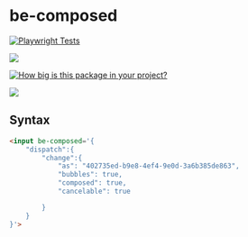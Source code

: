 # be-composed

[![Playwright Tests](https://github.com/bahrus/be-composed/actions/workflows/CI.yml/badge.svg)](https://github.com/bahrus/be-composed/actions/workflows/CI.yml)

<a href="https://nodei.co/npm/be-composed/"><img src="https://nodei.co/npm/be-composed.png"></a>

[![How big is this package in your project?](https://img.shields.io/bundlephobia/minzip/be-composed?style=for-the-badge)](https://bundlephobia.com/result?p=be-composed)

<img src="http://img.badgesize.io/https://cdn.jsdelivr.net/npm/be-composed?compression=gzip">

## Syntax

```html
<input be-composed='{
    "dispatch":{
        "change":{
            "as": "402735ed-b9e8-4ef4-9e0d-3a6b385de863",
            "bubbles": true,
            "composed": true,
            "cancelable": true

        }
    }
}'>
```